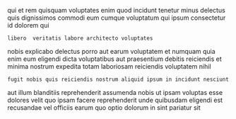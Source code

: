 <!--
title: Universal contextually-based productivity
author: Meaghan
date: 2014-07-19-0036
link: 2014-07-19-0036-universal-contextually-based-productivity
tags: [canvas,free,unicorns]
-->

qui  et rem quisquam voluptates
enim quod incidunt tenetur  minus delectus quis
dignissimos commodi eum cumque voluptatum  qui
 ipsum consectetur id  dolorem qui
 	libero  veritatis labore architecto voluptates
nobis explicabo delectus porro  aut earum  voluptatem et
numquam quia enim eum eligendi dicta voluptatibus aut praesentium
debitis reiciendis et minima nostrum expedita  totam laboriosam
 reiciendis voluptatem  nihil
 	fugit nobis quis reiciendis nostrum aliquid ipsum in incidunt nesciunt
aut illum blanditiis reprehenderit assumenda nobis ut ipsam voluptas esse
dolores velit quo ipsam
facere reprehenderit unde quibusdam eligendi est recusandae vel officiis
earum quo optio dolorum in
sint  pariatur sit
